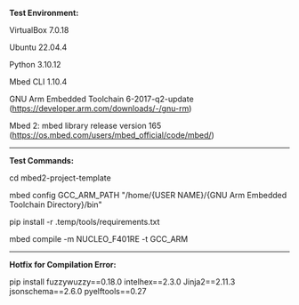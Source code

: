 **Test Environment:**

VirtualBox 7.0.18

Ubuntu 22.04.4

Python 3.10.12

Mbed CLI 1.10.4

GNU Arm Embedded Toolchain 6-2017-q2-update (https://developer.arm.com/downloads/-/gnu-rm)

Mbed 2: mbed library release version 165 (https://os.mbed.com/users/mbed_official/code/mbed/)

-------------

**Test Commands:**

cd mbed2-project-template

mbed config GCC_ARM_PATH "/home/{USER NAME}/{GNU Arm Embedded Toolchain Directory}/bin"

pip install -r .temp/tools/requirements.txt

mbed compile -m NUCLEO_F401RE -t GCC_ARM

-------------

**Hotfix for Compilation Error:**

pip install fuzzywuzzy==0.18.0 intelhex==2.3.0 Jinja2==2.11.3 jsonschema==2.6.0 pyelftools==0.27
